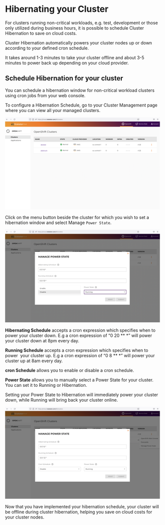 # Hibernating your Cluster

For clusters running non-critical workloads, e.g. test, development or those only utilized during business hours, it is possible to schedule Cluster Hibernation to save on cloud costs.

Cluster Hibernation automatically powers your cluster nodes up or down according to your defined cron schedule.

It takes around 1-3 minutes to take your cluster offline and about 3-5 minutes to power back up depending on your cloud provider.

## Schedule Hibernation for your cluster

You can schedule a hibernation window for non-critical workload clusters using cron jobs from your web console.

To configure a Hibernation Schedule, go to your Cluster Management page where you can view all your managed clusters.

![clusters](./imgs/Saap-clusters.png)

Click on the menu button beside the cluster for which you wish to set a hibernation window and select Manage `Power State`.

![manage_powerstate_1](./imgs/manage-powerstate-1.png)

**Hibernating Schedule** accepts a cron expression which specifies when to power your cluster down. E.g a cron expression of “0 20 ** *” will power your cluster down at 8pm  every day.

**Running Schedule** accepts a cron expression which specifies when to power  your cluster up. E.g a cron expression of “0 8 ** *” will power your cluster up at 8am every day.

**cron Schedule** allows you to enable or disable a cron schedule.

**Power State** allows you to manually select a Power State for your cluster. You can set it to Running or Hibernation.

Setting your Power State to Hibernation will immediately power your cluster down, while Running will bring back your cluster online.

![manage_poerstate2](./imgs/manage-powerstate2.png)

Now that you have implemented your hibernation schedule, your cluster will be offline during cluster hibernation, helping you save on cloud costs for your cluster nodes.
